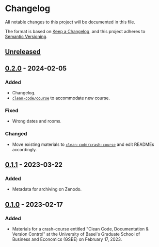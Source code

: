 # Changelog

All notable changes to this project will be documented in this file.

The format is based on [Keep a Changelog](https://keepachangelog.com/en/1.0.0/),
and this project adheres to [Semantic Versioning](https://semver.org/spec/v2.0.0.html).

## [Unreleased]

## [0.2.0] - 2024-02-05

### Added

- Changelog.
- [`clean-code/course`](https://github.com/RISE-UNIBAS/clean-code/tree/main/course) to accommodate new course.

### Fixed
- Wrong dates and rooms.

### Changed

- Move existing materials to [`clean-code/crash-course`](https://github.com/RISE-UNIBAS/clean-code/tree/main/crash-course) and edit READMEs accordingly.

## [0.1.1] - 2023-03-22

### Added

- Metadata for archiving on Zenodo.

## [0.1.0] - 2023-02-17

### Added

- Materials for a crash-course entitled "Clean Code, Documentation & Version Control" at the University of Basel's Graduate School of Business and Economics (GSBE) on February 17, 2023.

[unreleased]: https://github.com/RISE-UNIBAS/clean-code/compare/0.2.0...HEAD
[0.2.0]: https://github.com/RISE-UNIBAS/clean-code/compare/0.1.1...0.2.0
[0.1.1]: https://github.com/RISE-UNIBAS/clean-code/compare/0.1.0...0.1.1
[0.1.0]: https://github.com/RISE-UNIBAS/clean-code/releases/tag/0.1.0
